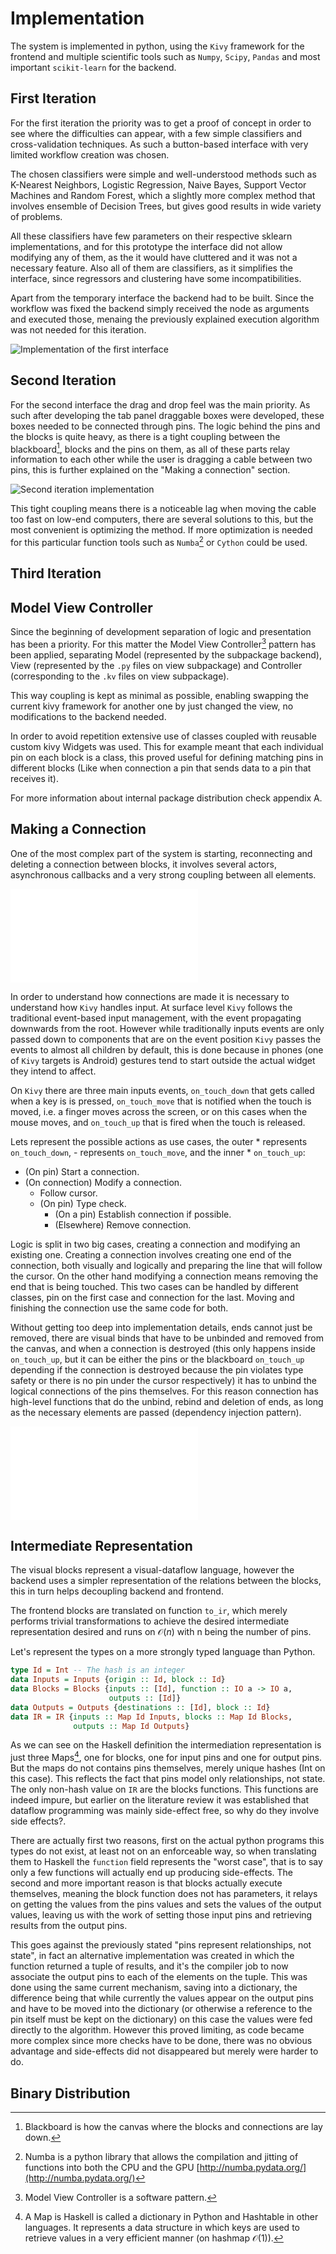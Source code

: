 Implementation
==============

The system is implemented in python, using the `Kivy` framework for the
frontend and multiple scientific tools such as `Numpy`, `Scipy`, `Pandas` and
most important `scikit-learn` for the backend.


First Iteration
---------------
For the first iteration the priority was to get a proof of concept in order to
see where the difficulties can appear, with a few simple classifiers and
cross-validation techniques. As such a button-based interface with very limited
workflow creation was chosen.

The chosen classifiers were simple and well-understood methods such as K-Nearest
Neighbors, Logistic Regression, Naive Bayes, Support Vector Machines and Random
Forest, which a slightly more complex method that involves ensemble of Decision
Trees, but gives good results in wide variety of problems.

All these classifiers have few parameters on their respective sklearn
implementations, and for this prototype the interface did not allow modifying
any of them, as the it would have cluttered and it was not a necessary feature.
Also all of them are classifiers, as it simplifies the interface, since
regressors and clustering have some incompatibilities.

Apart from the temporary interface the backend had to be built. Since the
workflow was fixed the backend simply received the node as arguments and
executed those, menaing the previously explained execution algorithm was not
needed for this iteration.

![Implementation of the first interface](images/interface.png)


Second Iteration
----------------
For the second interface the drag and drop feel was the main priority.
As such after developing the tab panel draggable boxes were developed, these
boxes needed to be connected through pins.
The logic behind the pins and the blocks is quite heavy, as there is a tight
coupling between the blackboard[^blackboard], blocks and the pins on them, as
all of these parts relay information to each other while the user is
dragging a cable between two pins, this is further explained on the "Making a
connection" section.

![Second iteration implementation](images/iter2.png)

This tight coupling means there is a noticeable lag when moving the cable too
fast on low-end computers, there are several solutions to this, but the most
convenient is optimizing the method. If more optimization is needed for this
particular function tools such as `Numba`[^Numba] or `Cython` could be used.

Third Iteration
---------------


Model View Controller
---------------------
Since the beginning of development separation of logic and presentation has
been a priority. For this matter the Model View Controller[^MVC] pattern has
been applied, separating Model (represented by the subpackage backend), View
(represented by the `.py` files on view subpackage) and Controller
(corresponding to the `.kv` files on view subpackage).

This way coupling is kept as minimal as possible, enabling swapping
the current kivy framework for another one by just changed the view, no
modifications to the backend needed.

In order to avoid repetition extensive use of classes coupled with reusable
custom kivy Widgets was used. This for example meant that each individual pin
on each block is a class, this proved useful for defining matching pins in
different blocks (Like when connection a pin that sends data to a pin that
receives it).

For more information about internal package distribution check appendix A.


Making a Connection
-------------------
One of the most complex part of the system is starting, reconnecting and
deleting a connection between blocks, it involves several actors, asynchronous
callbacks and a very strong coupling between all elements.

![Widget Tree](images/hierarchical.pdf)

In order to understand how connections are made it is necessary to understand
how `Kivy` handles input.
At surface level `Kivy` follows the traditional event-based input management,
with the event propagating downwards from the root.
However while traditionally inputs events are only passed down to components
that are on the event position `Kivy` passes the events to almost all children
by default, this is done because in phones (one of `Kivy` targets is Android)
gestures tend to start outside the actual widget they intend to affect.

On `Kivy` there are three main inputs events, `on_touch_down` that gets called
when a key is is pressed, `on_touch_move` that is notified when the touch is
moved, i.e. a finger moves across the screen, or on this cases when the mouse
moves, and `on_touch_up` that is fired when the touch is released.

Lets represent the possible actions as use cases, the outer \* represents
`on_touch_down`, - represents `on_touch_move`, and the inner \* `on_touch_up`:

* (On pin) Start a connection.
* (On connection) Modify a connection.
    - Follow cursor.
    - (On pin) Type check.
        * (On a pin) Establish connection if possible.
        * (Elsewhere) Remove connection.

Logic is split in two big cases, creating a connection and modifying an
existing one.
Creating a connection involves creating one end of the connection, both
visually and logically and preparing the line that will follow the cursor.
On the other hand modifying a connection means removing the end that is being
touched.
This two cases can be handled by different classes, pin on the first case and
connection for the last.
Moving and finishing the connection use the same code for both.

<!-- Add connection diagram -->
Without getting too deep into implementation details, ends cannot just be
removed, there are visual binds that have to be unbinded and removed from the
canvas, and when a connection is destroyed (this only happens inside
`on_touch_up`, but it can be either the pins or the blackboard `on_touch_up`
depending if the connection is destroyed because the pin violates type safety
or there is no pin under the cursor respectively) it has to unbind the logical
connections of the pins themselves.
For this reason connection has high-level functions that do the unbind, rebind
and deletion of ends, as long as the necessary elements are passed (dependency
injection pattern).

![Connections between elements](images/logical.pdf)


Intermediate Representation
---------------------------
The visual blocks represent a visual-dataflow language, however the backend
uses a simpler representation of the relations between the blocks, this in turn
helps decoupling backend and frontend.

The frontend blocks are translated on function `to_ir`, which merely performs
trivial transformations to achieve the desired intermediate representation
desired and runs on $\mathcal{O}(n)$ with n being the number of pins.

Let's represent the types on a more strongly typed language than Python.

~~~haskell
type Id = Int -- The hash is an integer
data Inputs = Inputs {origin :: Id, block :: Id}
data Blocks = Blocks {inputs :: [Id], function :: IO a -> IO a,
                      outputs :: [Id]}
data Outputs = Outputs {destinations :: [Id], block :: Id}
data IR = IR {inputs :: Map Id Inputs, blocks :: Map Id Blocks,
              outputs :: Map Id Outputs}
~~~

As we can see on the Haskell definition the intermediation representation is
just three Maps[^Map], one for blocks, one for input pins and one for output pins.
But the maps do not contains pins themselves, merely unique hashes (Int on
this case).
This reflects the fact that pins model only relationships, not state.
The only non-hash value on `IR` are the blocks functions.
This functions are indeed impure, but earlier on the literature review it was
established that dataflow programming was mainly side-effect free, so why do
they involve side effects?.

There are actually first two reasons, first on the actual python programs this
types do not exist, at least not on an enforceable way, so when translating
them to Haskell the `function` field represents the "worst case", that is to
say only a few functions will actually end up producing side-effects.
The second and more important reason is that blocks actually execute
themselves, meaning the block function does not has parameters, it relays on
getting the values from the pins values and sets the values of the output
values, leaving us with the work of setting those input pins and retrieving
results from the output pins.

This goes against the previously stated "pins represent relationships, not
state", in fact an alternative implementation was created in which the
function returned a tuple of results, and it's the compiler job to now
associate the output pins to each of the elements on the tuple.
This was done using the same current mechanism, saving into a dictionary, the
difference being that while currently the values appear on the output pins and
have to be moved into the dictionary (or otherwise a reference to the pin
itself must be kept on the dictionary) on this case the values were fed
directly to the algorithm.
However this proved limiting, as code became more complex since more checks have
to be done, there was no obvious advantage and side-effects did not disappeared
but merely were harder to do.

<!-- Talk about function composition -->

Binary Distribution
-------------------
<!-- Talk about CI, PyInstaller, alternatives, etc -->

[^blackboard]: Blackboard is how the canvas where the blocks and connections
    are lay down.
[^MVC]: Model View Controller is a software pattern.
[^Numba]: Numba is a python library that allows the compilation and jitting of
    functions into both the CPU and the GPU
    [http://numba.pydata.org/](http://numba.pydata.org/)
[^Map]: A Map is Haskell is called a dictionary in Python and Hashtable in other
    languages. It represents a data structure in which keys are used to
    retrieve values in a very efficient manner (on hashmap $\mathcal{O}(1)$).

